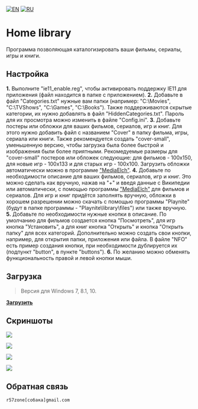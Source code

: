 [![EN](https://user-images.githubusercontent.com/9499881/33184537-7be87e86-d096-11e7-89bb-f3286f752bc6.png)](https://github.com/r57zone/Home-library/blob/master/README.md) 
[![RU](https://user-images.githubusercontent.com/9499881/27683795-5b0fbac6-5cd8-11e7-929c-057833e01fb1.png)](https://github.com/r57zone/Home-library/blob/master/README.RU.md)
# Home library
Программа позволяющая каталогизировать ваши фильмы, сериалы, игры и книги.

## Настройка
**1.** Выполните "ie11_enable.reg", чтобы активировать поддержку IE11 для приложения (файл находится в папке с приложением).
**2.** Добавьте в файл "Categories.txt" нужные вам папки (например: "C:\Movies", "C:\TVShows", "C:\Games", "C:\Books"). Также поддерживаются скрытые категории, их нужно добавлять в файл "HiddenCategories.txt". Пароль для их просмотра можно изменить в файле "Config.ini".
**3.** Добавьте постеры или обложки для ваших фильмов, сериалов, игр и книг. Для этого нужно добавить файл с названием "Cover" в папку фильма, игры, сериала или книги. Также рекомендуется создать "cover-small", уменьшенную версию, чтобы загрузка была более быстрой и изображения были более приятными. Рекомедуемые размеры для "cover-small" постеров или обложек следующие: для фильмов - 100x150, для новые игр - 100x133 и для старых игр - 100x100. Загрузить обложки автоматически можно в программе ["MediaElch"](https://github.com/Komet/MediaElch).
**4.** Добавьте по необходимости описание для ваших фильмов, сериалов, игр и книг. Это можно сделать как вручную, нажав на "+" и введя данные с Википедии или автоматически, с помощью программы ["MediaElch"](https://github.com/Komet/MediaElch) для фильмов и сериалов. Для игр и книг придётся заполнять вручную, обложки в хорошем разрешении можно скачать с помощью программы "Playnite" (будут в папке программы - "Playnite\library\files") или также вручную.
**5.** Добавьте по необходимости нужные кнопки в описание. По умолчанию для фильмов создается кнопка "Посмотреть", для игр кнопка "Установить", а для книг кнопка "Открыть" и кнопка "Открыть папку" для всех категорий. Дополнительно можно создать свои кнопки, например, для открытия папки, приложения или файла. В файле "NFO" есть пример создания кнопки, при необходимости дублируется их (подпункт "button", в пункте "buttons").
**6.** По желанию можно обменять функциональность правой и левой кнопки мыши.
## Загрузка
>Версия для Windows 7, 8.1, 10.

**[Загрузить](https://github.com/r57zone/Home-library/releases)**
## Скриншоты
![](https://user-images.githubusercontent.com/9499881/71445771-0ee7a200-2736-11ea-8b98-54ac77f88548.png)

![](https://user-images.githubusercontent.com/9499881/71445804-59691e80-2736-11ea-9180-b4588a18ab86.png)

![](https://user-images.githubusercontent.com/9499881/71445966-0f813800-2738-11ea-9883-1469a7992a16.png)

![](https://user-images.githubusercontent.com/9499881/71445983-2a53ac80-2738-11ea-81f5-e8b8a6d4858b.png)
## Обратная связь
`r57zone[собака]gmail.com`